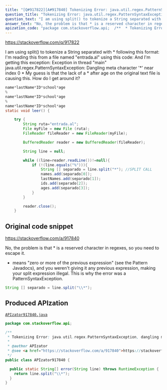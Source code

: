 ```yaml
---
title: "[Q#917822][A#917840] Tokenizing Error: java.util.regex.PatternSyntaxException, dangling metacharacter '*'"
question_title: "Tokenizing Error: java.util.regex.PatternSyntaxException, dangling metacharacter '*'"
question_text: "I am using split() to tokenize a String separated with * following this format: I'm reading this from a file named \"entrada.al\" using this code: And I'm getting this exception: Exception in thread \"main\" java.util.regex.PatternSyntaxException: Dangling meta character '*' near index 0   * My guess is that the lack of a * after age on the original text file is causing this. How do I get around it?"
answer_text: "No, the problem is that * is a reserved character in regexes, so you need to escape it. * means \"zero or more of the previous expression\" (see the Pattern Javadocs), and you weren't giving it any previous expression, making your split expression illegal. This is why the error was a PatternSyntaxException."
apization_code: "package com.stackoverflow.api;  /**  * Tokenizing Error: java.util.regex.PatternSyntaxException, dangling metacharacter '*'  *  * @author APIzator  * @see <a href=\"https://stackoverflow.com/a/917840\">https://stackoverflow.com/a/917840</a>  */ public class APIzator917840 {    public static String[] error(String line) throws RuntimeException {     return line.split(\"\\\\*\");   } }"
---
```


https://stackoverflow.com/q/917822

I am using split() to tokenize a String separated with * following this format:
I&#x27;m reading this from a file named &quot;entrada.al&quot; using this code:
And I&#x27;m getting this exception:
Exception in thread &quot;main&quot; java.util.regex.PatternSyntaxException: Dangling meta character &#x27;*&#x27; near index 0
  *
My guess is that the lack of a * after age on the original text file is causing this. How do I get around it?


```java
name*lastName*ID*school*age
%
name*lastName*ID*school*age
%
name*lastName*ID*school*age
static void leer() {

    try {
        String ruta="entrada.al";
        File myFile = new File (ruta);
        FileReader fileReader = new FileReader(myFile);

        BufferedReader reader = new BufferedReader(fileReader);

        String line = null;

        while ((line=reader.readLine())!=null){
            if (!(line.equals("%"))){
                String [] separado = line.split("*"); //SPLIT CALL
                names.add(separado[0]);
                lastNames.add(separado[1]);
                ids.add(separado[2]);
                ages.add(separado[3]);
            }
        }

        reader.close();
    }
```


## Original code snippet

https://stackoverflow.com/a/917840

No, the problem is that * is a reserved character in regexes, so you need to escape it.
* means &quot;zero or more of the previous expression&quot; (see the Pattern Javadocs), and you weren&#x27;t giving it any previous expression, making your split expression illegal. This is why the error was a PatternSyntaxException.

```java
String [] separado = line.split("\\*");
```

## Produced APIzation

[`APIzator917840.java`](https://github.com/pasqualesalza/apization-temp-data/raw/master/apizations/java/APIzator917840.java)

```java
package com.stackoverflow.api;

/**
 * Tokenizing Error: java.util.regex.PatternSyntaxException, dangling metacharacter '*'
 *
 * @author APIzator
 * @see <a href="https://stackoverflow.com/a/917840">https://stackoverflow.com/a/917840</a>
 */
public class APIzator917840 {

  public static String[] error(String line) throws RuntimeException {
    return line.split("\\*");
  }
}

```